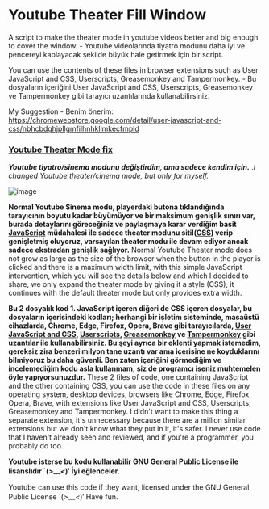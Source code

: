 # Youtube Theater Fill Window
A script to make the theater mode in youtube videos better and big enough to cover the window. - Youtube videolarında tiyatro modunu daha iyi ve pencereyi kaplayacak şekilde büyük hale getirmek için bir script.

You can use the contents of these files in browser extensions such as User JavaScript and CSS, Userscripts, Greasemonkey and Tampermonkey. - Bu dosyaların içeriğini User JavaScript and CSS, Userscripts, Greasemonkey ve Tampermonkey gibi tarayıcı uzantılarında kullanabilirsiniz.

My Suggestion - Benim önerim: https://chromewebstore.google.com/detail/user-javascript-and-css/nbhcbdghjpllgmfilhnhkllmkecfmpld

### [Youtube Theater Mode fix](https://wolkanca.com/youtube-theater-mode-fix/)
**_Youtube tiyatro/sinema modunu değiştirdim, ama sadece kendim için._**
._I changed Youtube theater/cinema mode, but only for myself._

![image](https://github.com/wolkanca/Youtube-Theater-Fill-Window/assets/480403/691d97e8-9e64-4008-8388-7b8676eb91c4)

**Normal Youtube Sinema modu, playerdaki butona tıklandığında tarayıcının boyutu kadar büyümüyor ve bir maksimum genişlik sınırı var, burada detaylarını göreceğiniz ve paylaşmaya karar verdiğim basit [JavaScript](https://wolkanca.com/javascript-ogrenmek-icin-10-site-ucretsiz/) müdahalesi ile sadece theater modunu sitil([CSS](https://wolkanca.com/cssi-savunmak/)) verip genişletmiş oluyoruz, varsayılan theater modu ile devam ediyor ancak sadece ekstradan genişlik sağlıyor.**
Normal Youtube Theater mode does not grow as large as the size of the browser when the button in the player is clicked and there is a maximum width limit, with this simple JavaScript intervention, which you will see the details below and which I decided to share, we only expand the theater mode by giving it a style (CSS), it continues with the default theater mode but only provides extra width.

**Bu 2 dosyalık kod 1. JavaScript içeren diğeri de CSS içeren dosyalar, bu dosyaların içerisindeki kodları; herhangi bir işletim sisteminde, masaüstü cihazlarda, Chrome, Edge, Firefox, Opera, Brave gibi tarayıcılarda, [User JavaScript and CSS](https://chromewebstore.google.com/detail/user-javascript-and-css/nbhcbdghjpllgmfilhnhkllmkecfmpld), [Userscripts](https://www.google.com/search?q=Userscripts), [Greasemonkey](https://www.google.com/search?q=Greasemonkey&sourceid=chrome&ie=UTF-8) ve [Tampermonkey](https://wolkanca.com/adblock-vb-icin-bir-hack/) gibi uzantılar ile kullanabilirsiniz. Bu şeyi ayrıca bir eklenti yapmak istemedim, gereksiz zira benzeri milyon tane uzantı var ama içerisine ne koyduklarını bilmiyoruz bu daha güvenli. Ben zaten içeriğini görmediğim ve incelemediğim kodu asla kullanmam, siz de programcı iseniz muhtemelen öyle yapıyorsunuzdur.** 
These 2 files of code, one containing JavaScript and the other containing CSS, you can use the code in these files on any operating system, desktop devices, browsers like Chrome, Edge, Firefox, Opera, Brave, with extensions like User JavaScript and CSS, Userscripts, Greasemonkey and Tampermonkey. I didn't want to make this thing a separate extension, it's unnecessary because there are a million similar extensions but we don't know what they put in it, it's safer. I never use code that I haven't already seen and reviewed, and if you're a programmer, you probably do too. 

**Youtube isterse bu kodu kullanabilir GNU General Public License ile lisanslıdır 
`(*>﹏<*)′ 
İyi eğlenceler.**

Youtube can use this code if they want, licensed under the GNU General Public License 
`(*>﹏<*)′
Have fun.


